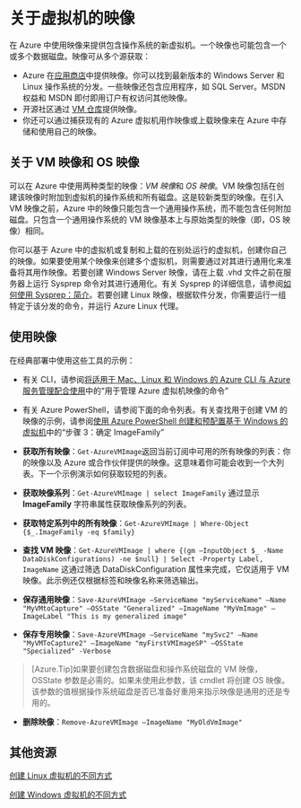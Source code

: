 <properties
	pageTitle="关于虚拟机的映像"
	description="了解映像如何用于 Azure 中的虚拟机。"
	services="virtual-machines"
	documentationCenter=""
	authors="cynthn"
	manager="timlt"
	editor="tysonn"
	tags="azure-service-management"/>

<tags
	ms.service="virtual-machines"
	ms.date="08/13/2015"
	wacn.date="11/12/2015"/>

# 关于虚拟机的映像

在 Azure 中使用映像来提供包含操作系统的新虚拟机。一个映像也可能包含一个或多个数据磁盘。映像可从多个源获取：

-	Azure 在[应用商店](http://azure.microsoft.com/gallery/virtual-machines/)中提供映像。你可以找到最新版本的 Windows Server 和 Linux 操作系统的分发。一些映像还包含应用程序，如 SQL Server。MSDN 权益和 MSDN 即付即用订户有权访问其他映像。
-	开源社区通过 [VM 仓库](http://vmdepot.msopentech.com/List/Index)提供映像。
-	你还可以通过捕获现有的 Azure 虚拟机用作映像或上载映像来在 Azure 中存储和使用自己的映像。

## 关于 VM 映像和 OS 映像

可以在 Azure 中使用两种类型的映像：*VM 映像*和 *OS 映像*。VM 映像包括在创建该映像时附加到虚拟机的操作系统和所有磁盘。这是较新类型的映像。在引入 VM 映像之前，Azure 中的映像只能包含一个通用操作系统，而不能包含任何附加磁盘。只包含一个通用操作系统的 VM 映像基本上与原始类型的映像（即，OS 映像）相同。

你可以基于 Azure 中的虚拟机或复制和上载的在别处运行的虚拟机，创建你自己的映像。如果要使用某个映像来创建多个虚拟机，则需要通过对其进行通用化来准备将其用作映像。若要创建 Windows Server 映像，请在上载 .vhd 文件之前在服务器上运行 Sysprep 命令对其进行通用化。有关 Sysprep 的详细信息，请参阅[如何使用 Sysprep：简介](http://go.microsoft.com/fwlink/p/?LinkId=392030)。若要创建 Linux 映像，根据软件分发，你需要运行一组特定于该分发的命令，并运行 Azure Linux 代理。

## 使用映像

在经典部署中使用这些工具的示例：

- 有关 CLI，请参阅[将适用于 Mac、Linux 和 Windows 的 Azure CLI 与 Azure 服务管理配合使用](/documentation/articles/virtual-machines-command-line-tools)中的“用于管理 Azure 虚拟机映像的命令”
- 有关 Azure PowerShell，请参阅下面的命令列表。有关查找用于创建 VM 的映像的示例，请参阅[使用 Azure PowerShell 创建和预配置基于 Windows 的虚拟机](/documentation/articles/virtual-machines-ps-create-preconfigure-windows-vms)中的“步骤 3：确定 ImageFamily”

-	**获取所有映像**：`Get-AzureVMImage`返回当前订阅中可用的所有映像的列表：你的映像以及 Azure 或合作伙伴提供的映像。这意味着你可能会收到一个大列表。下一个示例演示如何获取较短的列表。
-	**获取映像系列**：`Get-AzureVMImage | select ImageFamily` 通过显示 **ImageFamily** 字符串属性获取映像系列的列表。
-	**获取特定系列中的所有映像**：`Get-AzureVMImage | Where-Object {$_.ImageFamily -eq $family}`
-	**查找 VM 映像**：`Get-AzureVMImage | where {(gm –InputObject $_ -Name DataDiskConfigurations) -ne $null} | Select -Property Label, ImageName` 这通过筛选 DataDiskConfiguration 属性来完成，它仅适用于 VM 映像。此示例还仅根据标签和映像名称来筛选输出。
-	**保存通用映像**：`Save-AzureVMImage –ServiceName "myServiceName" –Name "MyVMtoCapture" –OSState "Generalized" –ImageName "MyVmImage" –ImageLabel "This is my generalized image"`
-	**保存专用映像**：`Save-AzureVMImage –ServiceName "mySvc2" –Name "MyVMToCapture2" –ImageName "myFirstVMImageSP" –OSState "Specialized" -Verbose`
>[Azure.Tip]如果要创建包含数据磁盘和操作系统磁盘的 VM 映像，OSState 参数是必需的。如果未使用此参数，该 cmdlet 将创建 OS 映像。该参数的值根据操作系统磁盘是否已准备好重用来指示映像是通用的还是专用的。
-	**删除映像**：`Remove-AzureVMImage –ImageName "MyOldVmImage"`

## 其他资源

[创建 Linux 虚拟机的不同方式](/documentation/articles/virtual-machines-linux-choices-create-vm)

[创建 Windows 虚拟机的不同方式](/documentation/articles/virtual-machines-windows-choices-create-vm)

<!---HONumber=79-->